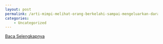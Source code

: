 ```yaml
---
layout: post
permalink: /arti-mimpi-melihat-orang-berkelahi-sampai-mengeluarkan-darah-menurut-islam/
categories:
    - Uncategorized
---
```


[Baca Selengkapnya](/08)